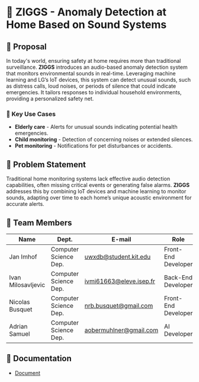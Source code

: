# 📢 ZIGGS - Anomaly Detection at Home Based on Sound Systems

## 📝 Proposal

In today's world, ensuring safety at home requires more than traditional surveillance. **ZIGGS** introduces an audio-based anomaly detection system that monitors environmental sounds in real-time. Leveraging machine learning and LG’s IoT devices, this system can detect unusual sounds, such as distress calls, loud noises, or periods of silence that could indicate emergencies. It tailors responses to individual household environments, providing a personalized safety net.

### 🔑 Key Use Cases
- **Elderly care** - Alerts for unusual sounds indicating potential health emergencies.
- **Child monitoring** - Detection of concerning noises or extended silences.
- **Pet monitoring** - Notifications for pet disturbances or accidents.

## 🚨 Problem Statement

Traditional home monitoring systems lack effective audio detection capabilities, often missing critical events or generating false alarms. **ZIGGS** addresses this by combining IoT devices and machine learning to monitor sounds, adapting over time to each home’s unique acoustic environment for accurate alerts.

## 👥 Team Members

| Name               | Dept.                       | E-mail                         | Role                  |
|--------------------|-----------------------------|--------------------------------|------------------------|
| Jan Imhof          | Computer Science Dep.       | uwxdb@student.kit.edu          | Front-End Developer   |
| Ivan Milosavljevic | Computer Science Dep.       | ivmi61663@eleve.isep.fr        | Back-End Developer    |
| Nicolas Busquet    | Computer Science Dep.       | nrb.busquet@gmail.com          | Front-End Developer   |
| Adrian Samuel      | Computer Science Dep.       | aobermuhlner@gmail.com         | AI Developer          |

## 📂 Documentation 

- [Document](https://github.com/Hanyang-Software-Project/documentation)


